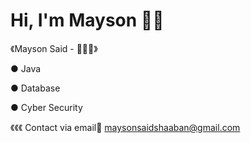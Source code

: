 # Hi, I'm Mayson 👋🏼 

 《Mayson Said - 👩🏻‍💻》
 
● Java 

● Database

● Cyber Security 

《《《 Contact via email📩 maysonsaidshaaban@gmail.com 

